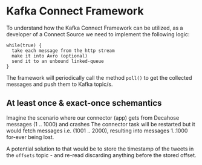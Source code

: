 # Kafka Connect Framework

To understand how the Kafka Connect Framework can be utilized, as a developer of a Connect Source we need to
implement the following logic:

    while(true) {
      take each message from the http stream
      make it into Avro (optional)
      send it to an unbound linked-queue
    }

The framework will periodically call the method `poll()` to get the collected messages and push them to Kafka topic/s.

## At least once & exact-once schemantics

Imagine the scenario where our connector (app) gets from Decahose messages (1 .. 1000) and crashes
The connector task will be restarted but it would fetch messages i.e. (1001 .. 2000), resulting into messages 1..1000
for-ever being lost.

A potential solution to that would be to store the timestamp of the tweets in the `offsets` topic - and re-read discarding
anything before the stored offset.